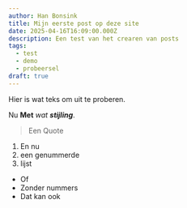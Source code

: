 ```yaml
---
author: Han Bonsink
title: Mijn eerste post op deze site
date: 2025-04-16T16:09:00.000Z
description: Een test van het crearen van posts
tags:
  - test
  - demo
  - probeersel
draft: true
---
```

Hier is wat teks om uit te proberen.

Nu **Met** *wat* ***stijling***.

> Een Quote

1. En nu
2. een genummerde
3. lijst

* Of
* Zonder nummers
* Dat kan ook

